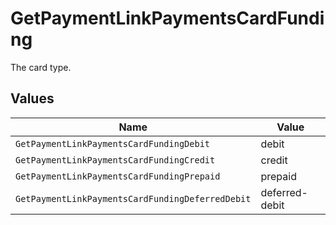# GetPaymentLinkPaymentsCardFunding

The card type.


## Values

| Name                                             | Value                                            |
| ------------------------------------------------ | ------------------------------------------------ |
| `GetPaymentLinkPaymentsCardFundingDebit`         | debit                                            |
| `GetPaymentLinkPaymentsCardFundingCredit`        | credit                                           |
| `GetPaymentLinkPaymentsCardFundingPrepaid`       | prepaid                                          |
| `GetPaymentLinkPaymentsCardFundingDeferredDebit` | deferred-debit                                   |